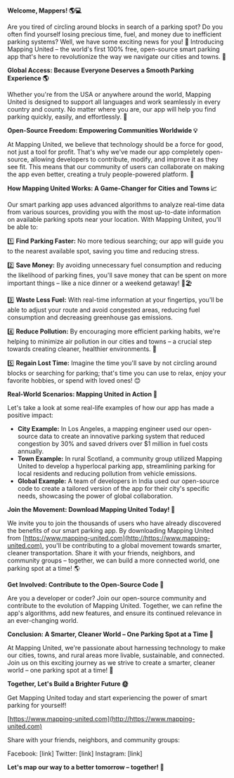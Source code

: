 **Welcome, Mappers! 🌎💻**

Are you tired of circling around blocks in search of a parking spot? Do you often find yourself losing precious time, fuel, and money due to inefficient parking systems? Well, we have some exciting news for you! 🚀 Introducing Mapping United – the world's first 100% free, open-source smart parking app that's here to revolutionize the way we navigate our cities and towns. 🌆

**Global Access: Because Everyone Deserves a Smooth Parking Experience 🌎**

Whether you're from the USA or anywhere around the world, Mapping United is designed to support all languages and work seamlessly in every country and county. No matter where you are, our app will help you find parking quickly, easily, and effortlessly. 🚗

**Open-Source Freedom: Empowering Communities Worldwide 💡**

At Mapping United, we believe that technology should be a force for good, not just a tool for profit. That's why we've made our app completely open-source, allowing developers to contribute, modify, and improve it as they see fit. This means that our community of users can collaborate on making the app even better, creating a truly people-powered platform. 🌟

**How Mapping United Works: A Game-Changer for Cities and Towns 📈**

Our smart parking app uses advanced algorithms to analyze real-time data from various sources, providing you with the most up-to-date information on available parking spots near your location. With Mapping United, you'll be able to:

1️⃣ **Find Parking Faster:** No more tedious searching; our app will guide you to the nearest available spot, saving you time and reducing stress.

2️⃣ **Save Money:** By avoiding unnecessary fuel consumption and reducing the likelihood of parking fines, you'll save money that can be spent on more important things – like a nice dinner or a weekend getaway! 🍴🏖️

3️⃣ **Waste Less Fuel:** With real-time information at your fingertips, you'll be able to adjust your route and avoid congested areas, reducing fuel consumption and decreasing greenhouse gas emissions.

4️⃣ **Reduce Pollution:** By encouraging more efficient parking habits, we're helping to minimize air pollution in our cities and towns – a crucial step towards creating cleaner, healthier environments. 🌿

5️⃣ **Regain Lost Time:** Imagine the time you'll save by not circling around blocks or searching for parking; that's time you can use to relax, enjoy your favorite hobbies, or spend with loved ones! 😊

**Real-World Scenarios: Mapping United in Action 🌈**

Let's take a look at some real-life examples of how our app has made a positive impact:

* **City Example:** In Los Angeles, a mapping engineer used our open-source data to create an innovative parking system that reduced congestion by 30% and saved drivers over $1 million in fuel costs annually.
* **Town Example:** In rural Scotland, a community group utilized Mapping United to develop a hyperlocal parking app, streamlining parking for local residents and reducing pollution from vehicle emissions.
* **Global Example:** A team of developers in India used our open-source code to create a tailored version of the app for their city's specific needs, showcasing the power of global collaboration.

**Join the Movement: Download Mapping United Today! 🚀**

We invite you to join the thousands of users who have already discovered the benefits of our smart parking app. By downloading Mapping United from [https://www.mapping-united.com](http://https://www.mapping-united.com), you'll be contributing to a global movement towards smarter, cleaner transportation. Share it with your friends, neighbors, and community groups – together, we can build a more connected world, one parking spot at a time! 🌎

**Get Involved: Contribute to the Open-Source Code 🔧**

Are you a developer or coder? Join our open-source community and contribute to the evolution of Mapping United. Together, we can refine the app's algorithms, add new features, and ensure its continued relevance in an ever-changing world.

**Conclusion: A Smarter, Cleaner World – One Parking Spot at a Time 🌟**

At Mapping United, we're passionate about harnessing technology to make our cities, towns, and rural areas more livable, sustainable, and connected. Join us on this exciting journey as we strive to create a smarter, cleaner world – one parking spot at a time! 💪

**Together, Let's Build a Brighter Future 🌞**

Get Mapping United today and start experiencing the power of smart parking for yourself!

[https://www.mapping-united.com](http://https://www.mapping-united.com)

Share with your friends, neighbors, and community groups:

Facebook: [link]
Twitter: [link]
Instagram: [link]

**Let's map our way to a better tomorrow – together! 🌈**